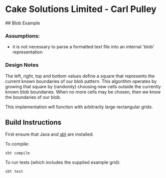 # Cake Solutions Limited - Carl Pulley

## Blob Example

### Assumptions:

  * it is not necessary to parse a formatted text file into an internal 'blob' representation

### Design Notes

The left, right, top and bottom values define a square that represents the current known boundaries of our blob pattern.
This algorithm operates by growing that square by (randomly) choosing new cells outside the currently known blob
boundaries. When no more cells may be chosen, then we know the boundaries of our blob.

This implementation will function with arbitrarily large rectangular grids.

## Build Instructions

First ensure that Java and [sbt](http://www.scala-sbt.org/download.html) are installed.

To compile:

    sbt compile

To run tests (which includes the supplied example grid):

    sbt test
